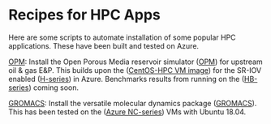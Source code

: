 # Recipes for HPC Apps
Here are some scripts to automate installation of some popular HPC applications. These have been built and tested on Azure.

[OPM](./build-opm.sh): Install the Open Porous Media reservoir simulator ([OPM](https://opm-project.org/)) for upstream oil & gas E&P.
This builds upon the ([CentOS-HPC VM image](https://techcommunity.microsoft.com/t5/Azure-Compute/CentOS-HPC-VM-Image-for-SR-IOV-enabled-Azure-HPC-VMs/ba-p/665557)) for the SR-IOV enabled ([H-series](https://docs.microsoft.com/en-us/azure/virtual-machines/linux/sizes-hpc)) in Azure. Benchmarks results from running on the ([HB-series](https://docs.microsoft.com/en-us/azure/virtual-machines/workloads/hpc/hb-series-overview)) coming soon.

[GROMACS](./build-gromacs.sh): Install the versatile molecular dynamics package ([GROMACS](http://www.gromacs.org/Downloads)).
This has been tested on the ([Azure NC-series](https://docs.microsoft.com/en-us/azure/virtual-machines/linux/sizes-gpu)) VMs with Ubuntu 18.04.
